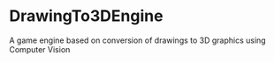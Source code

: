 # DrawingTo3DEngine
A game engine based on conversion of drawings to 3D graphics using Computer Vision
